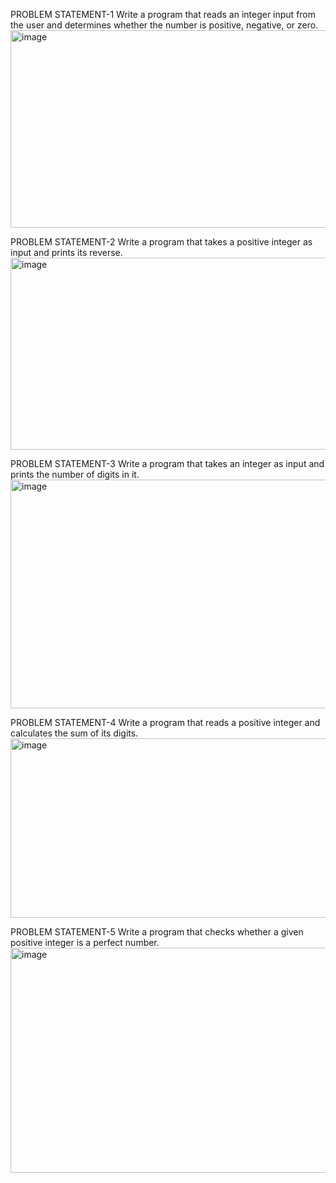 PROBLEM STATEMENT-1
Write a program that reads an integer input from the user and determines whether the number is positive, negative, or zero.
<img width="1617" height="316" alt="image" src="https://github.com/user-attachments/assets/bf2959f6-0b26-4e99-8ac8-806d87274145" />

PROBLEM STATEMENT-2
Write a program that takes a positive integer as input and prints its reverse.
<img width="1615" height="307" alt="image" src="https://github.com/user-attachments/assets/cf65e7fe-c72f-42d2-aa47-1ce4b024d486" />

PROBLEM STATEMENT-3
Write a program that takes an integer as input and prints the number of digits in it.
<img width="1617" height="366" alt="image" src="https://github.com/user-attachments/assets/e9fbd928-3f10-450a-a238-fbf2e21ae45d" />

PROBLEM STATEMENT-4
Write a program that reads a positive integer and calculates the sum of its digits.
<img width="1617" height="287" alt="image" src="https://github.com/user-attachments/assets/bab6c40a-aff2-4713-b475-6a27d882dccb" />

PROBLEM STATEMENT-5
Write a program that checks whether a given positive integer is a perfect number.
<img width="1627" height="360" alt="image" src="https://github.com/user-attachments/assets/eca0daf1-ebac-4b8f-8ebd-5870518e775b" />


